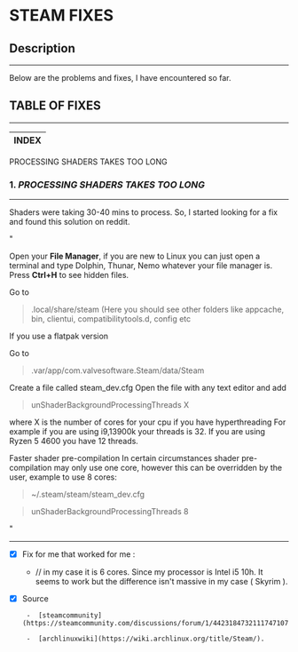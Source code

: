 # STEAM FIXES


## Description
___
Below are the problems and fixes, I have encountered so far.


## TABLE OF FIXES
___

INDEX |
---------|
PROCESSING SHADERS TAKES  TOO LONG




### 1. *PROCESSING SHADERS TAKES TOO LONG*
___

Shaders were taking 30-40 mins to process. So, I started looking for a fix and found this solution on reddit.


"

Open your **File Manager**, if you are new to Linux you can just open a terminal and type Dolphin, Thunar, Nemo whatever your file manager is.
Press **Ctrl+H** to see hidden files.

Go to
> .local/share/steam  (Here you should see other folders like appcache, bin, clientui, compatibilitytools.d, config etc


If you use a flatpak version

Go to
   > .var/app/com.valvesoftware.Steam/data/Steam
   
 
 
 Create a file called steam_dev.cfg
 Open the file with any text editor and add
> unShaderBackgroundProcessingThreads X

where X is the number of cores for your cpu if you have hyperthreading
For example if you are using i9,13900k your threads is 32.
If you are using Ryzen 5 4600 you have 12 threads.



Faster shader pre-compilation
In certain circumstances shader pre-compilation may only use one core, however this can be overridden by the user, example to use 8 cores:

> ~/.steam/steam/steam_dev.cfg

> unShaderBackgroundProcessingThreads 8 

"
***

- [X]  Fix for me that worked for me :
   
   - // in my case it is 6 cores. Since my processor is Intel i5 10h. It seems to work but the difference isn't massive in my case ( Skyrim ).


- [X] Source

       -  [steamcommunity](https://steamcommunity.com/discussions/forum/1/4423184732111747107/).
      
       -  [archlinuxwiki](https://wiki.archlinux.org/title/Steam/).         

      
